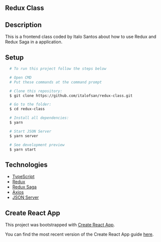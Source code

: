 ## Redux Class


## Description

This is a frontend class coded by Italo Santos about how to use Redux and Redux Saga in a application.

## Setup

```bash
  # To run this project follow the steps below

  # Open CMD
  # Put these commands at the command prompt 

  # Clone this repository:
  $ git clone https://github.com/italofsan/redux-class.git

  # Go to the folder:
  $ cd redux-class

  # Install all dependencies:
  $ yarn

  # Start JSON Server
  $ yarn server

  # See development preview
  $ yarn start
```

## Technologies
- [TypeScript](https://www.typescriptlang.org/)
- [Redux](https://redux.js.org)
- [Redux Saga](https://redux-saga.js.org)
- [Axios](https://github.com/axios/axios#readme)
- [JSON Server](https://github.com/typicode/json-server)

## Create React App

This project was bootstrapped with [Create React App](https://github.com/facebookincubator/create-react-app).

You can find the most recent version of the Create React App guide [here](https://github.com/facebookincubator/create-react-app/blob/master/packages/react-scripts/template/README.md).
